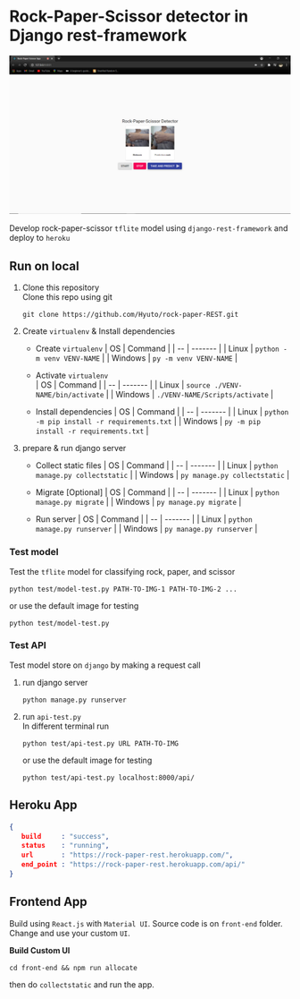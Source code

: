 # Rock-Paper-Scissor detector in Django rest-framework

![Demo](./rock-paper-scissor.png)

Develop rock-paper-scissor `tflite` model using `django-rest-framework` and deploy to `heroku`

## Run on local

1. Clone this repository<br>
   Clone this repo using git
   ```
   git clone https://github.com/Hyuto/rock-paper-REST.git
   ```
2. Create `virtualenv` & Install dependencies<br>
   * Create `virtualenv`
     | OS | Command |
     | -- | ------- |
     | Linux | `python -m venv VENV-NAME` |
     | Windows | `py -m venv VENV-NAME` |
     
   * Activate `virtualenv`<br>
     | OS | Command |
     | -- | ------- |
     | Linux | `source ./VENV-NAME/bin/activate` |
     | Windows | `./VENV-NAME/Scripts/activate` |

   * Install dependencies
     | OS | Command |
     | -- | ------- |
     | Linux | `python -m pip install -r requirements.txt` |
     | Windows | `py -m pip install -r requirements.txt` |
     
3. prepare & run django server
   * Collect static files
     | OS | Command |
     | -- | ------- |
     | Linux | `python manage.py collectstatic` |
     | Windows | `py manage.py collectstatic` |
     
   * Migrate [Optional]
     | OS | Command |
     | -- | ------- |
     | Linux | `python manage.py migrate` |
     | Windows | `py manage.py migrate` |
     
   * Run server
     | OS | Command |
     | -- | ------- |
     | Linux | `python manage.py runserver` |
     | Windows | `py manage.py runserver` |

### Test model

Test the `tflite` model for classifying rock, paper, and scissor

```
python test/model-test.py PATH-TO-IMG-1 PATH-TO-IMG-2 ...
```

or use the default image for testing

```
python test/model-test.py
```

### Test API

Test model store on `django` by making a request call

1. run django server<br>
   ```
   python manage.py runserver
   ```
2. run `api-test.py`<br>
   In different terminal run
   ```
   python test/api-test.py URL PATH-TO-IMG
   ```

   or use the default image for testing

   ```
   python test/api-test.py localhost:8000/api/
   ```

## Heroku App

```json
{
   build     : "success",
   status    : "running",
   url       : "https://rock-paper-rest.herokuapp.com/",
   end_point : "https://rock-paper-rest.herokuapp.com/api/"
}
```

## Frontend App

Build using `React.js` with `Material UI`. Source code is on `front-end` folder. Change and use your custom `UI`.

**Build Custom UI**

```
cd front-end && npm run allocate
```

then do `collectstatic` and run the app.